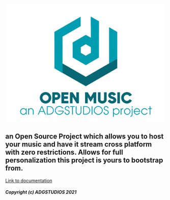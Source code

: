 <img src="./assets/img/openmusiclogo.png">

## an Open Source Project which allows you to host your music and have it stream cross platform with zero restrictions. Allows for full personalization this project is yours to bootstrap from. 

[Link to documentation](https://openmusic.co.za)

##### Copyright (c) ADGSTUDIOS 2021
